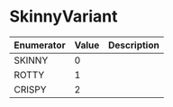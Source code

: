 # SkinnyVariant

| Enumerator | Value | Description |
| ---------- | ----- | ----------- |
| SKINNY     | 0     |             |
| ROTTY      | 1     |             |
| CRISPY     | 2     |             |
